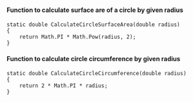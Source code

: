 #### Function to calculate surface are of a circle by given radius
```
static double CalculateCircleSurfaceArea(double radius)
{
    return Math.PI * Math.Pow(radius, 2);
}
```
#### Function to calculate circle circumference by given radius
```
static double CalculateCircleCircumference(double radius)
{
    return 2 * Math.PI * radius;
}
```